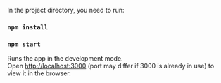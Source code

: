 In the project directory, you need to run:

### `npm install`

### `npm start`

Runs the app in the development mode.\
Open [http://localhost:3000](http://localhost:3000) (port may differ if 3000 is already in use) to view it in the browser.
